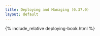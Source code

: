 ```yaml
---
title: Deploying and Managing (0.37.0)
layout: default
---
```


{% include_relative deploying-book.html %}
